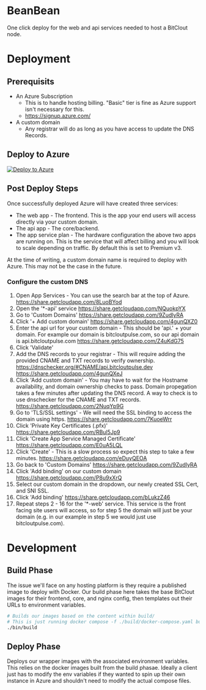 # BeanBean

One click deploy for the web and api services needed to host a BitClout node.

# Deployment

## Prerequisits
- An Azure Subscription
    - This is to handle hosting billing. "Basic" tier is fine as Azure support isn't necessary for this.
    - https://signup.azure.com/
- A custom domain
    - Any registrar will do as long as you have access to update the DNS Records.

## Deploy to Azure
[![Deploy to Azure](https://aka.ms/deploytoazurebutton)](https://portal.azure.com/#create/Microsoft.Template/uri/https%3A%2F%2Fraw.githubusercontent.com%2FJaysonDeMarchi%2FBeanBean%2Fmain%2Fazure-templates%2Fazuredeploy.json)

## Post Deploy Steps

Once successfully deployed Azure will have created three services:
- The web app - The frontend. This is the app your end users will access directly via your custom domain.
- The api app - The core/backend.
- The app service plan - The hardware configuration the above two apps are running on. This is the service that will affect billing and you will look to scale depending on traffic. By default this is set to Premium v3.

At the time of writing, a custom domain name is required to deploy with Azure. This may not be the case in the future.

### Configure the custom DNS

1. Open App Services - You can use the search bar at the top of Azure.
    https://share.getcloudapp.com/8LuoBYod
2. Open the '*-api' service
    https://share.getcloudapp.com/NQuokpYX
3. Go to 'Custom Domains'
    https://share.getcloudapp.com/9ZudlyRA
4. Click '+ Add custom domain'
    https://share.getcloudapp.com/4gunQXZ0
5. Enter the api url for your custom domain - This should be 'api.' + your domain. For example our domain is bitcloutpulse.com, so our api domain is api.bitcloutpulse.com
    https://share.getcloudapp.com/Z4uKdG75
6. Click 'Validate'
7. Add the DNS records to your registrar - This will require adding the provided CNAME and TXT records to verify ownership. https://dnschecker.org/#CNAME/api.bitcloutpulse.dev
    https://share.getcloudapp.com/4gunQXeJ
8. Click 'Add custom domain' - You may have to wait for the Hostname availability, and domain ownership checks to pass. Domain propegation takes a few minutes after updating the DNS record. A way to check is to use dnschecker for the CNAME and TXT records. 
    https://share.getcloudapp.com/2NuqYp9G
9. Go to 'TLS/SSL settings' - We will need the SSL binding to access the domain using https.
    https://share.getcloudapp.com/7KuoeWrr
10. Click 'Private Key Certificates (.pfx)'
    https://share.getcloudapp.com/RBul5Jp9
11. Click 'Create App Service Managed Certificate'
    https://share.getcloudapp.com/E0uA5LQL
12. Click 'Create' - This is a slow process so expect this step to take a few minutes.
    https://share.getcloudapp.com/eDuyQEOA
13. Go back to 'Custom Domains'
    https://share.getcloudapp.com/9ZudlyRA
14. Click 'Add binding' on our custom domain
    https://share.getcloudapp.com/P8u9xXrQ
15. Select our custom domain in the dropdown, our newly created SSL Cert, and SNI SSL.
16. Click 'Add binding'
    https://share.getcloudapp.com/bLukzZ46 
17. Repeat steps 2 - 16 for the '*-web' service. This service is the front facing site users will access, so for step 5 the domain will just be your domain (e.g. in our example in step 5 we would just use bitcloutpulse.com).

# Development

## Build Phase
The issue we'll face on any hosting platform is they require a published image to deploy with Docker. Our build phase here takes the base BitClout images for their frontend, core, and nginx config, then templates out their URLs to environment variables.

```bash
# Builds our images based on the content within build/
# This is just running docker compose -f ./build/docker-compose.yaml build under the hood
./bin/build
```

## Deploy Phase
Deploys our wrapper images with the associated environment variables. This relies on the docker images built from the build phasae. Ideally a client just has to modify the env variables if they wanted to spin up their own instance in Azure and shouldn't need to modify the actual compose files.